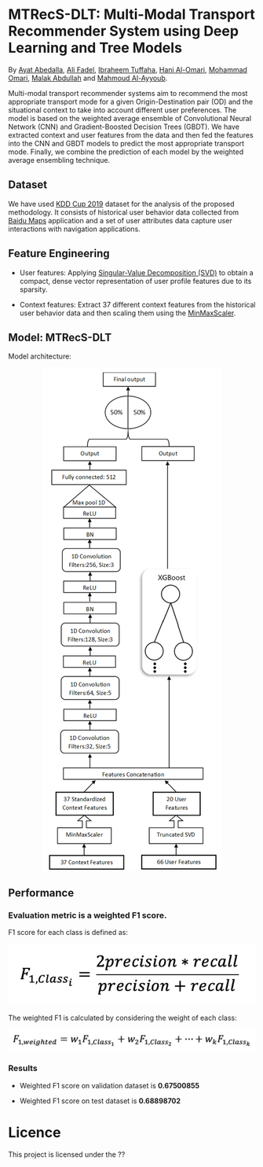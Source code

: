 # MTRecS-DLT: Multi-Modal Transport Recommender System using Deep Learning and Tree Models

By [Ayat Abedalla](https://github.com/Ayat-Abedalla), [Ali Fadel](https://github.com/AliOsm), [Ibraheem Tuffaha](https://github.com/IbraheemTuffaha), [Hani Al-Omari](), [Mohammad Omari](), [Malak Abdullah](https://github.com/justMLK) and [Mahmoud Al-Ayyoub](https://github.com/malayyoub).

Multi-modal transport recommender systems aim to recommend the most appropriate transport mode for a given Origin-Destination pair (OD) and the situational context to take into account different user preferences. The model is based on the weighted average ensemble of Convolutional Neural Network (CNN) and Gradient-Boosted Decision Trees (GBDT). We have extracted context and user features from the data and then fed the features into the CNN and GBDT models to predict the most appropriate transport mode. Finally, we combine the prediction of each model by the weighted average ensembling technique. 


## Dataset

We have used [KDD Cup 2019](https://dianshi.baidu.com/competition/29/question) dataset for the analysis of the proposed methodology. It consists of historical user behavior data collected from [Baidu Maps](http://www.baidu.com/) application and a set of user attributes data capture user interactions with navigation applications.

## Feature Engineering

- User features: Applying [Singular-Value Decomposition (SVD)](https://scikit-learn.org/stable/modules/generated/sklearn.decomposition.TruncatedSVD.html) to obtain a compact, dense vector representation of user profile features due to its sparsity.

- Context features: Extract 37 different context features from the historical user behavior data and then scaling them using the [MinMaxScaler](https://scikit-learn.org/stable/modules/generated/sklearn.preprocessing.MinMaxScaler.html).

## Model: MTRecS-DLT

Model architecture:

<p align="center">
  <img src="images/mtrs_model.png">
</p>

## Performance

### Evaluation metric is a weighted F1 score.

F1 score for each class is defined as:
<p align="center">
  <img src="images/f1_class.png">
</p>

The weighted F1 is calculated by considering the weight of each class:
<p align="center">
  <img src="images/f1_all.png">
</p>

### Results

- Weighted F1 score on validation dataset is **0.67500855**

- Weighted F1 score on test dataset is **0.68898702**

# Licence

This project is licensed under the ??
